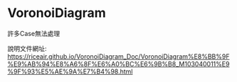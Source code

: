 # VoronoiDiagram

許多Case無法處理

說明文件網址:
https://riceair.github.io/VoronoiDiagram_Doc/VoronoiDiagram%E8%BB%9F%E9%AB%94%E8%A6%8F%E6%A0%BC%E6%9B%B8_M103040011%E9%9F%93%E5%AE%9A%E7%B4%98.html